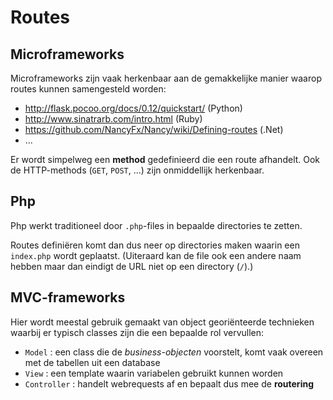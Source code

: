 # Routes

## Microframeworks

Microframeworks zijn vaak herkenbaar aan de gemakkelijke manier waarop
routes kunnen samengesteld worden:

- http://flask.pocoo.org/docs/0.12/quickstart/ (Python)
- http://www.sinatrarb.com/intro.html (Ruby)
- https://github.com/NancyFx/Nancy/wiki/Defining-routes (.Net)
- ...

Er wordt simpelweg een **method** gedefinieerd die een route afhandelt. Ook
de HTTP-methods (`GET`, `POST`, ...) zijn onmiddellijk herkenbaar.

## Php

Php werkt traditioneel door `.php`-files in bepaalde directories te zetten.

Routes definiëren komt dan dus neer op directories maken waarin een
`index.php` wordt geplaatst. (Uiteraard kan de file ook een andere naam
hebben maar dan eindigt de URL niet op een directory (`/`).)

## MVC-frameworks

Hier wordt meestal gebruik gemaakt van object georiënteerde technieken
waarbij er typisch classes zijn die een bepaalde rol vervullen:

- `Model` : een class die de *business-objecten* voorstelt, komt vaak
  overeen met de tabellen uit een database
- `View` : een template waarin variabelen gebruikt kunnen worden
- `Controller` : handelt webrequests af en bepaalt dus mee de **routering**
